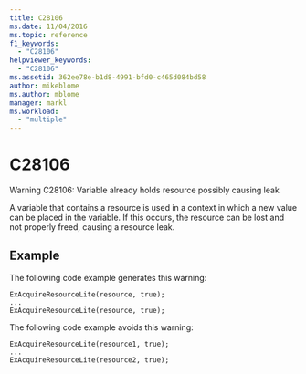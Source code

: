 ```yaml
---
title: C28106
ms.date: 11/04/2016
ms.topic: reference
f1_keywords:
  - "C28106"
helpviewer_keywords:
  - "C28106"
ms.assetid: 362ee78e-b1d8-4991-bfd0-c465d084bd58
author: mikeblome
ms.author: mblome
manager: markl
ms.workload:
  - "multiple"
---
```

# C28106
Warning C28106: Variable already holds resource possibly causing leak

 A variable that contains a resource is used in a context in which a new value can be placed in the variable. If this occurs, the resource can be lost and not properly freed, causing a resource leak.

## Example
 The following code example generates this warning:

```
ExAcquireResourceLite(resource, true);
...
ExAcquireResourceLite(resource, true);
```

 The following code example avoids this warning:

```
ExAcquireResourceLite(resource1, true);
...
ExAcquireResourceLite(resource2, true);
```